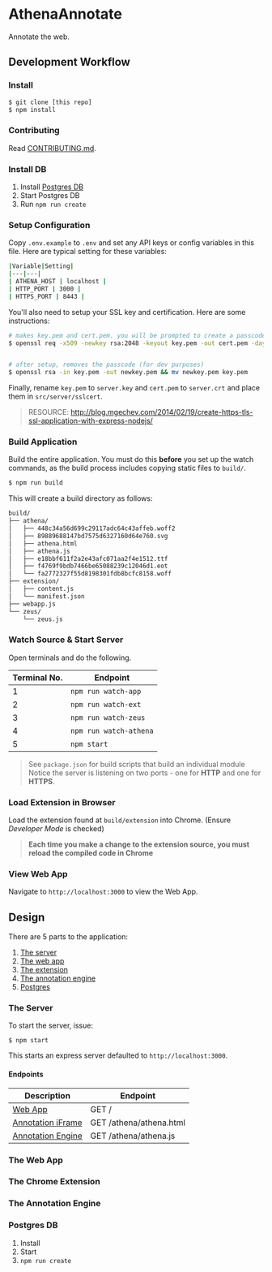 # AthenaAnnotate

Annotate the web.



## Development Workflow

### Install

```sh
$ git clone [this repo]
$ npm install
```

### Contributing

Read [CONTRIBUTING.md](CONTRIBUTING.md).

### Install DB

1. Install [Postgres DB]()
1. Start Postgres DB
1. Run `npm run create`

### Setup Configuration

Copy `.env.example` to `.env` and set any API keys or config variables in this file. Here are typical setting for these variables:

```sh
|Variable|Setting|
|---|---|
| ATHENA_HOST | localhost |
| HTTP_PORT | 3000 |
| HTTPS_PORT | 8443 |
```

You'll also need to setup your SSL key and certification. Here are some instructions:

```sh
# makes key.pem and cert.pem. you will be prompted to create a passcode and setup
$ openssl req -x509 -newkey rsa:2048 -keyout key.pem -out cert.pem -days 365


# after setup, removes the passcode (for dev purposes)
$ openssl rsa -in key.pem -out newkey.pem && mv newkey.pem key.pem
```

Finally, rename `key.pem` to `server.key` and `cert.pem` to `server.crt` and place them in `src/server/sslcert`.

> RESOURCE: http://blog.mgechev.com/2014/02/19/create-https-tls-ssl-application-with-express-nodejs/

### Build Application

Build the entire application. You must do this **before** you set up the watch commands, as the build process includes copying static files to `build/`.

```sh
$ npm run build
```

This will create a build directory as follows:

```sh
build/
├── athena/
│   ├── 448c34a56d699c29117adc64c43affeb.woff2
│   ├── 89889688147bd7575d6327160d64e760.svg
│   ├── athena.html
│   ├── athena.js
│   ├── e18bbf611f2a2e43afc071aa2f4e1512.ttf
│   ├── f4769f9bdb7466be65088239c12046d1.eot
│   └── fa2772327f55d8198301fdb8bcfc8158.woff
├── extension/
│   ├── content.js
│   └── manifest.json
├── webapp.js
└── zeus/
    └── zeus.js
```

### Watch Source & Start Server

Open terminals and do the following.

|Terminal No.|Endpoint|
|---|---|
| 1 | `npm run watch-app` |
| 2 | `npm run watch-ext` |
| 3 | `npm run watch-zeus` |
| 4 | `npm run watch-athena` |
| 5 | `npm start` |

> See `package.json` for build scripts that build an individual module
> Notice the server is listening on two ports - one for **HTTP** and one for **HTTPS**.

### Load Extension in Browser

Load the extension found at `build/extension` into Chrome. (Ensure *Developer Mode* is checked)

> **Each time you make a change to the extension source, you must reload the compiled code in Chrome**

### View Web App

Navigate to `http://localhost:3000` to view the Web App.

## Design

There are 5 parts to the application:

1. [The server](#the-server)
1. [The web app](#the-web-app)
1. [The extension](#the-chrome-extension)
1. [The annotation engine](#the-annotation-engine)
1. [Postgres](#postgres)

### The Server

To start the server, issue:

```
$ npm start
```
This starts an express server defaulted to `http://localhost:3000`.

#### Endpoints

|Description|Endpoint|
|---|---|
|[Web App](#the-web-app)|GET /|
|[Annotation iFrame](#the-annotation-iframe)|GET /athena/athena.html|
|[Annotation Engine](#the-annotation-engine)|GET /athena/athena.js|

### The Web App

### The Chrome Extension

### The Annotation Engine

### Postgres DB

1. Install
1. Start
1. `npm run create`


